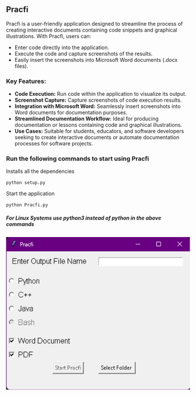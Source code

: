 ## Pracfi

Pracfi is a user-friendly application designed to streamline the process of creating interactive documents containing code snippets and graphical illustrations. With Pracfi, users can:

- Enter code directly into the application.
- Execute the code and capture screenshots of the results.
- Easily insert the screenshots into Microsoft Word documents (.docx files).

### Key Features:

- **Code Execution:** Run code within the application to visualize its output.
- **Screenshot Capture:** Capture screenshots of code execution results.
- **Integration with Microsoft Word:** Seamlessly insert screenshots into Word documents for documentation purposes.
- **Streamlined Documentation Workflow:** Ideal for producing documentation or lessons containing code and graphical illustrations.
- **Use Cases:** Suitable for students, educators, and software developers seeking to create interactive documents or automate documentation processes for software projects.


### Run the following commands to start using Pracfi
Installs all the dependencies
```console
python setup.py
```

Start the application

```console
python Pracfi.py
```
##### For Linux Systems use python3 instead of python in the above commands

![Pracfi UI](image.png)